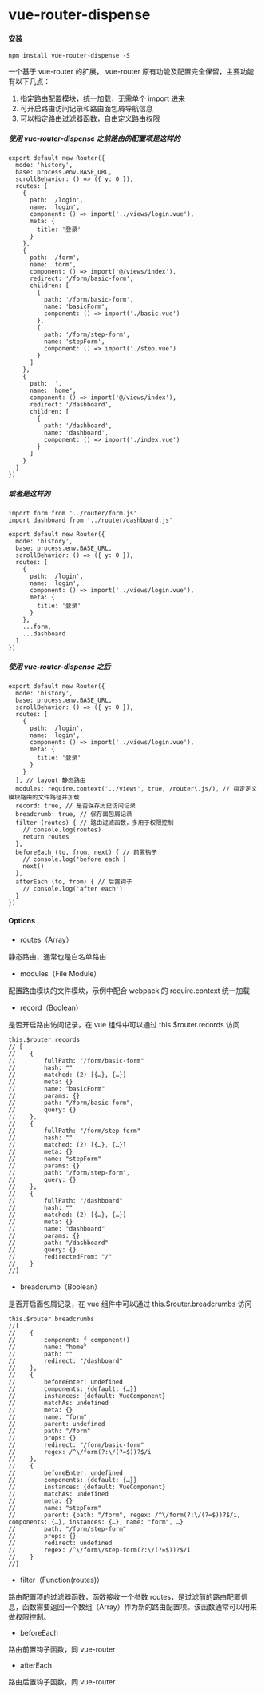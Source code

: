 # vue-router-dispense

#### 安装

```
npm install vue-router-dispense -S
```

一个基于 vue-router 的扩展， vue-router 原有功能及配置完全保留，主要功能有以下几点：

1. 指定路由配置模块，统一加载，无需单个 import 进来
2. 可开启路由访问记录和路由面包屑导航信息
3. 可以指定路由过滤器函数，自由定义路由权限

##### 使用 vue-router-dispense 之前路由的配置项是这样的

```
export default new Router({
  mode: 'history',
  base: process.env.BASE_URL,
  scrollBehavior: () => ({ y: 0 }),
  routes: [
    {
      path: '/login',
      name: 'login',
      component: () => import('../views/login.vue'),
      meta: {
        title: '登录'
      }
    },
    {
      path: '/form',
      name: 'form',
      component: () => import('@/views/index'),
      redirect: '/form/basic-form',
      children: [
        {
          path: '/form/basic-form',
          name: 'basicForm',
          component: () => import('./basic.vue')
        },
        {
          path: '/form/step-form',
          name: 'stepForm',
          component: () => import('./step.vue')
        }
      ]
    },
    {
      path: '',
      name: 'home',
      component: () => import('@/views/index'),
      redirect: '/dashboard',
      children: [
        {
          path: '/dashboard',
          name: 'dashboard',
          component: () => import('./index.vue')
        }
      ]
    }
  ]
})
```

##### 或者是这样的

```
import form from '../router/form.js'
import dashboard from '../router/dashboard.js'

export default new Router({
  mode: 'history',
  base: process.env.BASE_URL,
  scrollBehavior: () => ({ y: 0 }),
  routes: [
    {
      path: '/login',
      name: 'login',
      component: () => import('../views/login.vue'),
      meta: {
        title: '登录'
      }
    },
    ...form,
    ...dashboard
  ]
})
```

##### 使用 vue-router-dispense 之后

```
export default new Router({
  mode: 'history',
  base: process.env.BASE_URL,
  scrollBehavior: () => ({ y: 0 }),
  routes: [
    {
      path: '/login',
      name: 'login',
      component: () => import('../views/login.vue'),
      meta: {
        title: '登录'
      }
    }
  ], // layout 静态路由
  modules: require.context('../views', true, /router\.js/), // 指定定义模块路由的文件路径并加载
  record: true, // 是否保存历史访问记录
  breadcrumb: true, // 保存面包屑记录
  filter (routes) { // 路由过滤函数，多用于权限控制
    // console.log(routes)
    return routes
  },
  beforeEach (to, from, next) { // 前置钩子
    // console.log('before each')
    next()
  },
  afterEach (to, from) { // 后置钩子
    // console.log('after each')
  }
})
```

#### Options

- routes（Array）

静态路由，通常也是白名单路由

- modules（File Module）

配置路由模块的文件模块，示例中配合 webpack 的 require.context 统一加载

- record（Boolean）

是否开启路由访问记录，在 vue 组件中可以通过 this.$router.records 访问

```
this.$router.records
// [
//    {
//        fullPath: "/form/basic-form"
//        hash: ""
//        matched: (2) [{…}, {…}]
//        meta: {}
//        name: "basicForm"
//        params: {}
//        path: "/form/basic-form",
//        query: {}
//    },
//    {
//        fullPath: "/form/step-form"
//        hash: ""
//        matched: (2) [{…}, {…}]
//        meta: {}
//        name: "stepForm"
//        params: {}
//        path: "/form/step-form",
//        query: {}
//    },
//    {
//        fullPath: "/dashboard"
//        hash: ""
//        matched: (2) [{…}, {…}]
//        meta: {}
//        name: "dashboard"
//        params: {}
//        path: "/dashboard"
//        query: {}
//        redirectedFrom: "/"
//    }
//]
```

- breadcrumb（Boolean）

是否开启面包屑记录，在 vue 组件中可以通过 this.$router.breadcrumbs 访问

```
this.$router.breadcrumbs
//[
//    {
//        component: ƒ component()
//        name: "home"
//        path: ""
//        redirect: "/dashboard"
//    },
//    {
//        beforeEnter: undefined
//        components: {default: {…}}
//        instances: {default: VueComponent}
//        matchAs: undefined
//        meta: {}
//        name: "form"
//        parent: undefined
//        path: "/form"
//        props: {}
//        redirect: "/form/basic-form"
//        regex: /^\/form(?:\/(?=$))?$/i
//    },
//    {
//        beforeEnter: undefined
//        components: {default: {…}}
//        instances: {default: VueComponent}
//        matchAs: undefined
//        meta: {}
//        name: "stepForm"
//        parent: {path: "/form", regex: /^\/form(?:\/(?=$))?$/i, components: {…}, instances: {…}, name: "form", …}
//        path: "/form/step-form"
//        props: {}
//        redirect: undefined
//        regex: /^\/form\/step-form(?:\/(?=$))?$/i
//    }
//]
```

- filter（Function(routes)）

路由配置项的过滤器函数，函数接收一个参数 routes，是过滤前的路由配置信息，函数需要返回一个数组（Array）作为新的路由配置项。该函数通常可以用来做权限控制。

- beforeEach

路由前置钩子函数，同 vue-router

- afterEach

路由后置钩子函数，同 vue-router
